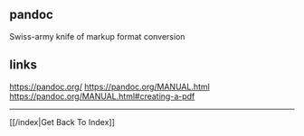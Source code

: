 ## pandoc

Swiss-army knife of markup format conversion

## links
https://pandoc.org/
https://pandoc.org/MANUAL.html
https://pandoc.org/MANUAL.html#creating-a-pdf


---

[[/index|Get Back To Index]]
